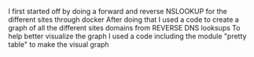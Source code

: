 I first started off by doing a forward and reverse NSLOOKUP for the different sites through docker
After doing that I used a code to create a graph of all the different sites domains from REVERSE DNS looksups 
To help better visualize the graph I used a code including the module "pretty table" to make the visual graph

